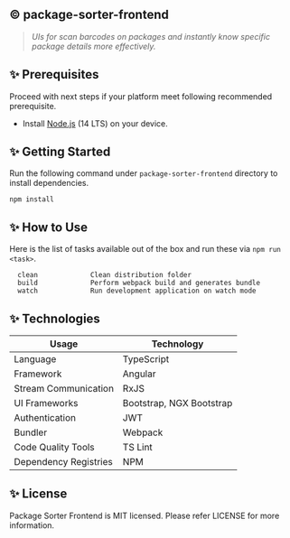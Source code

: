 ## :copyright: package-sorter-frontend
> _UIs for scan barcodes on packages and instantly know specific package details more effectively._

## :sparkles: Prerequisites

Proceed with next steps if your platform meet following recommended prerequisite.

- Install [Node.js](https://nodejs.org/en/) (14 LTS) on your device.

## :sparkles: Getting Started
Run the following command under `package-sorter-frontend` directory to install dependencies.
 ```
 npm install
 ```

## :sparkles: How to Use

Here is the list of tasks available out of the box and run these via `npm run <task>`.
 ```
   clean             Clean distribution folder
   build             Perform webpack build and generates bundle
   watch             Run development application on watch mode
 ```

## :sparkles: Technologies

Usage          	            | Technology
 --------------------------	| --------------------------
Language                    | TypeScript
Framework     	            | Angular
Stream Communication        | RxJS
UI Frameworks               | Bootstrap, NGX Bootstrap
Authentication              | JWT
Bundler           	        | Webpack
Code Quality Tools         	| TS Lint
Dependency Registries      	| NPM

## :sparkles: License

Package Sorter Frontend is MIT licensed. Please refer LICENSE for more information.
